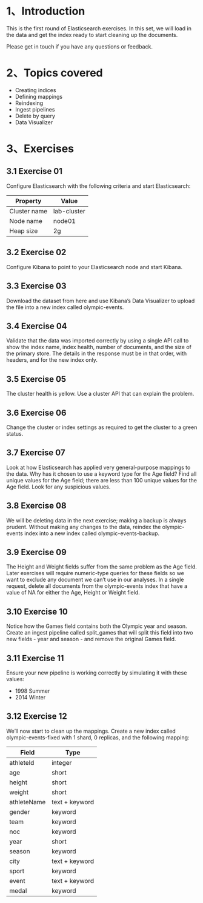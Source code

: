 # 1、Introduction
This is the first round of Elasticsearch exercises. In this set, we will load in the data and get the index ready to start cleaning up the documents.

Please get in touch if you have any questions or feedback.

# 2、Topics covered
- Creating indices
- Defining mappings
- Reindexing
- Ingest pipelines
- Delete by query
- Data Visualizer
# 3、Exercises
## 3.1 Exercise 01
Configure Elasticsearch with the following criteria and start Elasticsearch:

|Property	|Value |
|---|---|
|Cluster name	|lab-cluster |
|Node name	|node01 |
|Heap size	|2g |

## 3.2 Exercise 02
Configure Kibana to point to your Elasticsearch node and start Kibana.

## 3.3 Exercise 03
Download the dataset from here and use Kibana’s Data Visualizer to upload the file into a new index called olympic-events.

## 3.4 Exercise 04
Validate that the data was imported correctly by using a single API call to show the index name, index health, number of documents, and the size of the primary store. The details in the response must be in that order, with headers, and for the new index only.

## 3.5 Exercise 05
The cluster health is yellow. Use a cluster API that can explain the problem.

## 3.6 Exercise 06
Change the cluster or index settings as required to get the cluster to a green status.

## 3.7 Exercise 07
Look at how Elasticsearch has applied very general-purpose mappings to the data. Why has it chosen to use a keyword type for the Age field? Find all unique values for the Age field; there are less than 100 unique values for the Age field. Look for any suspicious values.

## 3.8 Exercise 08
We will be deleting data in the next exercise; making a backup is always prudent. Without making any changes to the data, reindex the olympic-events index into a new index called olympic-events-backup.

## 3.9 Exercise 09
The Height and Weight fields suffer from the same problem as the Age field. Later exercises will require numeric-type queries for these fields so we want to exclude any document we can’t use in our analyses. In a single request, delete all documents from the olympic-events index that have a value of NA for either the Age, Height or Weight field.

## 3.10 Exercise 10
Notice how the Games field contains both the Olympic year and season. Create an ingest pipeline called split_games that will split this field into two new fields - year and season - and remove the original Games field.

## 3.11 Exercise 11
Ensure your new pipeline is working correctly by simulating it with these values:

- 1998 Summer
- 2014 Winter
## 3.12 Exercise 12
We’ll now start to clean up the mappings. Create a new index called olympic-events-fixed with 1 shard, 0 replicas, and the following mapping:

|Field	|Type |
|-----|--------|
|athleteId	|integer|
|age	|short|
|height	|short|
|weight	|short|
|athleteName	|text + keyword|
|gender|	keyword|
|team	|keyword|
|noc	|keyword|
|year	|short|
|season	|keyword|
|city	|text + keyword|
|sport|	keyword|
|event	|text + keyword|
|medal	|keyword|
